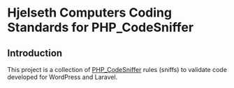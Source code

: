 # Hjelseth Computers Coding Standards for PHP_CodeSniffer

## Introduction

This project is a collection of [PHP_CodeSniffer](https://github.com/squizlabs/PHP_CodeSniffer) rules (sniffs) to validate code developed for WordPress and Laravel.
